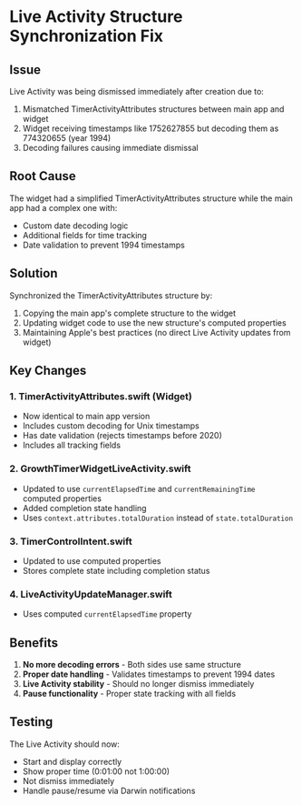 # Live Activity Structure Synchronization Fix

## Issue
Live Activity was being dismissed immediately after creation due to:
1. Mismatched TimerActivityAttributes structures between main app and widget
2. Widget receiving timestamps like 1752627855 but decoding them as 774320655 (year 1994)
3. Decoding failures causing immediate dismissal

## Root Cause
The widget had a simplified TimerActivityAttributes structure while the main app had a complex one with:
- Custom date decoding logic
- Additional fields for time tracking
- Date validation to prevent 1994 timestamps

## Solution
Synchronized the TimerActivityAttributes structure by:
1. Copying the main app's complete structure to the widget
2. Updating widget code to use the new structure's computed properties
3. Maintaining Apple's best practices (no direct Live Activity updates from widget)

## Key Changes

### 1. TimerActivityAttributes.swift (Widget)
- Now identical to main app version
- Includes custom decoding for Unix timestamps
- Has date validation (rejects timestamps before 2020)
- Includes all tracking fields

### 2. GrowthTimerWidgetLiveActivity.swift
- Updated to use `currentElapsedTime` and `currentRemainingTime` computed properties
- Added completion state handling
- Uses `context.attributes.totalDuration` instead of `state.totalDuration`

### 3. TimerControlIntent.swift
- Updated to use computed properties
- Stores complete state including completion status

### 4. LiveActivityUpdateManager.swift
- Uses computed `currentElapsedTime` property

## Benefits
1. **No more decoding errors** - Both sides use same structure
2. **Proper date handling** - Validates timestamps to prevent 1994 dates
3. **Live Activity stability** - Should no longer dismiss immediately
4. **Pause functionality** - Proper state tracking with all fields

## Testing
The Live Activity should now:
- Start and display correctly
- Show proper time (0:01:00 not 1:00:00)
- Not dismiss immediately
- Handle pause/resume via Darwin notifications